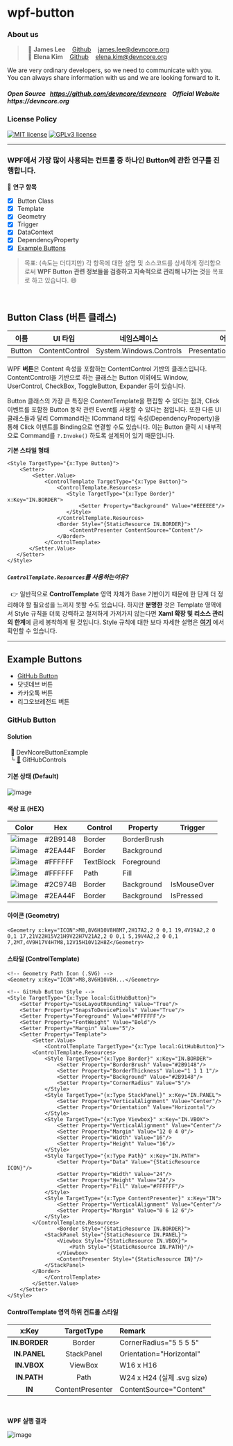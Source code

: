 # wpf-button
### About us

> &nbsp; :adult: __James Lee__ &nbsp;&nbsp; [Github](https://github.com/devncore-james) &nbsp;&nbsp; james.lee@devncore.org  
> &nbsp; :woman: __Elena Kim__ &nbsp;&nbsp; [Github](https://github.com/devncore-elena) &nbsp;&nbsp; elena.kim@devncore.org

We are very ordinary developers, so we need to communicate with you.   
You can always share information with us and we are looking forward to it.  

##### _Open Source &nbsp; https://github.com/devncore/devncore   &nbsp;&nbsp;   Official Website &nbsp; https://devncore.org_ 

### License Policy
[![MIT license](https://img.shields.io/badge/License-MIT-blue.svg)](https://lbesson.mit-license.org/)
[![GPLv3 license](https://img.shields.io/badge/License-GPLv3-blue.svg)](http://perso.crans.org/besson/LICENSE.html)

***

### WPF에서 가장 많이 사용되는 컨트롤 중 하나인 Button에 관한 연구를 진행합니다.

📖 **연구 항목**
- [x] Button Class
- [x] Template
- [x] Geometry
- [x] Trigger
- [x] DataContext
- [x] DependencyProperty
- [x] [Example Buttons](#example-buttons)

> 목표: (속도는 더디지만) 각 항목에 대한 설명 및 소스코드를 상세하게 정리함으로써 **WPF Button 관련 정보들을 검증하고 지속적으로 관리해 나가는 것**을 목표로 하고 있습니다. :smile:
<br />

## Button Class (버튼 클래스) 

| 이름 | UI 타입 | 네임스페이스 | 어셈블리 |
| :-----------: | :----: | :-------------------: | :---------------: |
| Button | ContentControl | System.Windows.Controls | PresentationFramework.dll |

WPF **버튼**은 Content 속성을 포함하는 ContentControl 기반의 클래스입니다. ContentControl을 기반으로 하는 클래스는 Button 이외에도 Window, UserControl, CheckBox, ToggleButton, Expander 등이 있습니다.

Button 클래스의 가장 큰 특징은 ContentTemplate을 편집할 수 있다는 점과, Click 이벤트를 포함한 Button 동작 관련 Event를 사용할 수 있다는 점입니다. 또한 다른 UI 클래스들과 달리 Command라는 ICommand 타입 속성(DependencyProperty)을 통해 Click 이벤트를 Binding으로 연결할 수도 있습니다. 이는 Button 클릭 시 내부적으로 Command를 `?.Invoke()` 하도록 설계되어 있기 때문입니다.

**기본 스타일 형태** 

```xaml
<Style TargetType="{x:Type Button}">
    <Setter>
        <Setter.Value>
            <ControlTemplate TargetType="{x:Type Button}">
                <ControlTemplate.Resources>
                   <Style TargetType="{x:Type Border}" x:Key="IN.BORDER">
                       <Setter Property="Background" Value="#EEEEEE"/>
                   </Style>
                </ControlTemplate.Resources>
                <Border Style="{StaticResource IN.BORDER}">                    
                    <ContentPresenter ContentSource="Content"/>
                </Border>
            </ControlTemplate>
       </Setter.Value>
   </Setter>
</Style>
```

#### _`ControlTemplate.Resources`를 사용하는이유?_
&nbsp; 👉 일반적으로 **ControlTemplate** 영역 자체가 Base 기반이기 때문에 한 단계 더 정리해야 할 필요성을 느끼지 못할 수도 있습니다. 하지만 **분명한** 것은 Template 영역에서 Style 규칙을 더욱 강력하고 철저하게 가져가지 않는다면 **Xaml 확장 및 리소스 관리의 한계**에 금세 봉착하게 될 것입니다. Style 규칙에 대한 보다 자세한 설명은 <ins>**[여기](https://github.com/devncore/wpf-code-rules)**</ins> 에서 확인할 수 있습니다.
    
***

## Example Buttons
- [GitHub Button](#github-button)
- 닷넷데브 버튼
- 카카오톡 버튼
- 리그오브레전드 버튼

### GitHub Button

#### Solution
&nbsp; 📁 DevNcoreButtonExample  
&nbsp;&nbsp;└ [:open_file_folder:](https://github.com/devncore/wpf-button/tree/main/DevNcoreButtonExample/GitHubControls) GitHubControls

#### 기본 상태 (Default)
![image](https://user-images.githubusercontent.com/52397976/114562527-8766cf00-9ca9-11eb-8a5a-50976c6025fa.png)

#### 색상 표 (HEX)
| Color | Hex | Control  | Property | Trigger |
| :---: | --- | -------- | -------- | ------- |
| ![image](https://user-images.githubusercontent.com/52397976/114568404-0dd1df80-9caf-11eb-8a92-f871843069fa.png) | #2B9148 | Border    | BorderBrush |             |
| ![image](https://user-images.githubusercontent.com/52397976/114568356-03afe100-9caf-11eb-9215-417e293c3e38.png) | #2EA44F | Border    | Background  |             |
| ![image](https://user-images.githubusercontent.com/52397976/114568280-f4c92e80-9cae-11eb-85b4-eefd7314c143.png) | #FFFFFF | TextBlock | Foreground  |             |
| ![image](https://user-images.githubusercontent.com/52397976/114568280-f4c92e80-9cae-11eb-85b4-eefd7314c143.png) | #FFFFFF | Path      | Fill        |             |
| ![image](https://user-images.githubusercontent.com/52397976/114568711-55f10200-9caf-11eb-813b-126a4b8f7dbe.png) | #2C974B | Border    | Background  | IsMouseOver |
| ![image](https://user-images.githubusercontent.com/52397976/114568356-03afe100-9caf-11eb-9215-417e293c3e38.png) | #2EA44F | Border    | Background  | IsPressed   |

#### 아이콘 (Geometry)  
```xaml
<Geometry x:key="ICON">M8,8V6H10V8H8M7,2H17A2,2 0 0,1 19,4V19A2,2 0 0,1 17,21V22H15V21H9V22H7V21A2,2 0 0,1 5,19V4A2,2 0 0,1 7,2M7,4V9H17V4H7M8,12V15H10V12H8Z</Geometry>
```
 
#### 스타일 (ControlTemplate) 
```xaml
<!-- Geometry Path Icon (.SVG) -->
<Geometry x:Key="ICON">M8,8V6H10V8H...</Geometry>

<!-- GitHub Button Style -->
<Style TargetType="{x:Type local:GitHubButton}">
	<Setter Property="UseLayoutRounding" Value="True"/>
	<Setter Property="SnapsToDevicePixels" Value="True"/>
	<Setter Property="Foreground" Value="#FFFFFF"/>
	<Setter Property="FontWeight" Value="Bold"/>
	<Setter Property="Margin" Value="5"/>
	<Setter Property="Template">
        <Setter.Value>
            <ControlTemplate TargetType="{x:Type local:GitHubButton}">
		<ControlTemplate.Resources>
			<Style TargetType="{x:Type Border}" x:Key="IN.BORDER">
				<Setter Property="BorderBrush" Value="#2B9148"/>
				<Setter Property="BorderThickness" Value="1 1 1 1"/>
				<Setter Property="Background" Value="#2B9148"/>
				<Setter Property="CornerRadius" Value="5"/>
			</Style>
			<Style TargetType="{x:Type StackPanel}" x:Key="IN.PANEL">
				<Setter Property="VerticalAlignment" Value="Center"/>
				<Setter Property="Orientation" Value="Horizontal"/>
			</Style>
			<Style TargetType="{x:Type Viewbox}" x:Key="IN.VBOX">
				<Setter Property="VerticalAlignment" Value="Center"/>
				<Setter Property="Margin" Value="12 0 4 0"/>
				<Setter Property="Width" Value="16"/>
				<Setter Property="Height" Value="16"/>
			</Style>
			<Style TargetType="{x:Type Path}" x:Key="IN.PATH">
				<Setter Property="Data" Value="{StaticResource ICON}"/>
				<Setter Property="Width" Value="24"/>
				<Setter Property="Height" Value="24"/>
				<Setter Property="Fill" Value="#FFFFFF"/>
			</Style>
			<Style TargetType="{x:Type ContentPresenter}" x:Key="IN">
				<Setter Property="VerticalAlignment" Value="Center"/>
				<Setter Property="Margin" Value="0 6 12 6"/>
			</Style>
		</ControlTemplate.Resources>
                <Border Style="{StaticResource IN.BORDER}">
			<StackPanel Style="{StaticResource IN.PANEL}">
				<Viewbox Style="{StaticResource IN.VBOX}">
					<Path Style="{StaticResource IN.PATH}"/>
				</Viewbox>
				<ContentPresenter Style="{StaticResource IN}"/>
			</StackPanel>
		</Border>
            </ControlTemplate>
        </Setter.Value>
    </Setter>
</Style>
```

#### ControlTemplate 영역 하위 컨트롤 스타일
| x:Key | TargetType | Remark |
| :---: | :-------------: | :--------|
| **IN.BORDER** | Border | CornerRadius="5 5 5 5"|
| **IN.PANEL** | StackPanel | Orientation="Horizontal" |
| **IN.VBOX** | ViewBox | W16 x H16 |
| **IN.PATH** | Path | W24 x H24 (실제 .svg size) |
| **IN** | ContentPresenter | ContentSource="Content" |
 <br/>

**WPF 실행 결과**

![image](https://user-images.githubusercontent.com/52397976/114562040-18897600-9ca9-11eb-80a6-737778d4cd51.png)
